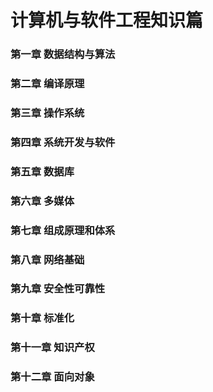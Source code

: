 # 计算机与软件工程知识篇
### 第一章 数据结构与算法
### 第二章 编译原理
### 第三章 操作系统
### 第四章 系统开发与软件
### 第五章 数据库
### 第六章 多媒体
### 第七章 组成原理和体系
### 第八章 网络基础
### 第九章 安全性可靠性
### 第十章 标准化
### 第十一章 知识产权
### 第十二章 面向对象